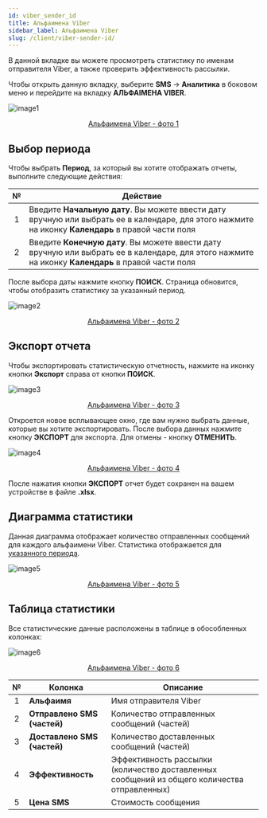```yaml
---
id: viber_sender_id
title: Альфаимена Viber
sidebar_label: Альфаимена Viber
slug: /client/viber-sender-id/
---
```


В данной вкладке вы можете просмотреть статистику по именам отправителя Viber, а также проверить эффективность рассылки.

Чтобы открыть данную вкладку, выберите **SMS** → **Аналитика** в боковом меню и перейдите на вкладку **АЛЬФАІМЕНА VIBER**.

![image1](/img/ru/client_statistics_viber_sender_id/image1.png "Альфаимена Viber") <center><u>Альфаимена Viber - фото 1</u></center>

## Выбор периода

Чтобы выбрать **Период**, за который вы хотите отображать отчеты, выполните следующие действия:

|  №  | Действие |
| :-: | -------- |
| 1 | Введите **Начальную дату**. Вы можете ввести дату вручную или выбрать ее в календаре, для этого нажмите на иконку **Календарь** в правой части поля |
| 2 | Введите **Конечную дату**. Вы можете ввести дату вручную или выбрать ее в календаре, для этого нажмите на иконку **Календарь** в правой части поля |

После выбора даты нажмите кнопку **ПОИСК**. Страница обновится, чтобы отобразить статистику за указанный период.

![image2](/img/ru/client_statistics_viber_sender_id/image2.png "Альфаимена Viber") <center><u>Альфаимена Viber - фото 2</u></center>

## Экспорт отчета

Чтобы экспортировать статистическую отчетность, нажмите на иконку кнопки **Экспорт** справа от кнопки **ПОИСК**.

![image3](/img/ru/client_statistics_viber_sender_id/image3.png "Альфаимена Viber") <center><u>Альфаимена Viber - фото 3</u></center>

Откроется новое всплывающее окно, где вам нужно выбрать данные, которые вы хотите экспортировать. После выбора данных нажмите кнопку **ЭКСПОРТ** для экспорта. Для отмены - кнопку **ОТМЕНИТЬ**.

![image4](/img/ru/client_statistics_viber_sender_id/image4.png "Альфаимена Viber") <center><u>Альфаимена Viber - фото 4</u></center>

После нажатия кнопки **ЭКСПОРТ** отчет будет сохранен на вашем устройстве в файле **.xlsx**.

## Диаграмма статистики

Данная диаграмма отображает количество отправленных сообщений для каждого альфаимени Viber. Статистика отображается для [указанного периода](#выбор-периода).

![image5](/img/ru/client_statistics_viber_sender_id/image5.png "Альфаимена Viber") <center><u>Альфаимена Viber - фото 5</u></center>

## Таблица статистики

Все статистические данные расположены в таблице в обособленных колонках:

![image6](/img/ru/client_statistics_viber_sender_id/image6.png "Альфаимена Viber") <center><u>Альфаимена Viber - фото 6</u></center>

|  №  | Колонка | Описание |
| :-: | ------- | -------- |
| 1 | **Альфаимя** | Имя отправителя Viber |
| 2 | **Отправлено SMS (частей)** | Количество отправленных сообщений (частей) |
| 3 | **Доставлено SMS (частей)** | Количество доставленных сообщений (частей) |
| 4 | **Эффективность** | Эффективность рассылки (количество доставленных сообщений из общего количества отправленных) |
| 5 | **Цена SMS** | Стоимость сообщения |
